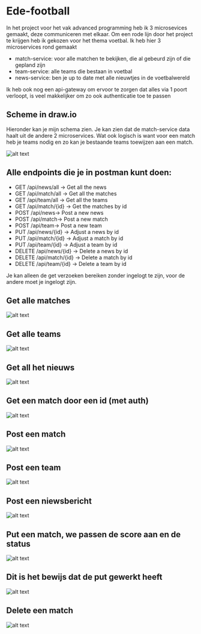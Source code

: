 # Ede-football

In het project voor het vak advanced programming heb ik 3 microsevices gemaakt, deze communiceren met elkaar. 
Om een rode lijn door het project te krijgen heb ik gekozen voor het thema voetbal. Ik heb hier 3 microservices rond gemaakt
- match-service: voor alle matchen te bekijken, die al gebeurd zijn of die gepland zijn
- team-service: alle teams die bestaan in voetbal
- news-service: ben je up to date met alle nieuwtjes in de voetbalwereld 

Ik heb ook nog een api-gateway om ervoor te zorgen dat alles via 1 poort verloopt, is veel makkelijker om zo ook authenticatie toe te passen

## Scheme in draw.io
Hieronder kan je mijn schema zien. Je kan zien dat de match-service data haalt uit de andere 2 microservices. 
Wat ook logisch is want voor een match heb je teams nodig en zo kan je bestaande teams toewijzen aan een match.

![alt text](assets/afbeelding.png)

## Alle endpoints die je in postman kunt doen: 
- GET /api/news/all -> Get all the news
- GET /api/match/all -> Get all the matches
- GET /api/team/all -> Get all the teams
- GET /api/match/{id} -> Get the matches by id
- POST /api/news-> Post a new news
- POST /api/match-> Post a new match
- POST /api/team-> Post a new team
- PUT /api/news/{id} -> Adjust a news by id
- PUT /api/match/{id} -> Adjust a match by id
- PUT /api/team/{id} -> Adjust a team by id
- DELETE /api/news/{id} -> Delete a news by id
- DELETE /api/match/{id} -> Delete a match by id
- DELETE /api/team/{id} -> Delete a team by id

Je kan alleen de get verzoeken bereiken zonder ingelogt te zijn, voor de andere moet je ingelogt zijn.

## Get alle matches
![alt text](assets/getMatch.png)

## Get alle teams
![alt text](assets/getTeams.png)

## Get all het nieuws
![alt text](assets/getNews.png)

## Get een match door een id (met auth)
![alt text](assets/getMatchId.png)

## Post een match
![alt text](assets/postMatch.png)

## Post een team
![alt text](assets/postTeam.png)

## Post een niewsbericht
![alt text](assets/postNews.png)

## Put een match, we passen de score aan en de status
![alt text](assets/putMatch.png)

## Dit is het bewijs dat de put gewerkt heeft
![alt text](assets/zienPutWerkt.png)

## Delete een match
![alt text](assets/deleteMatch.png)







